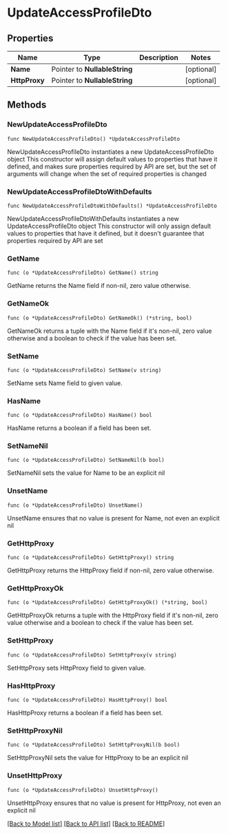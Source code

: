 # UpdateAccessProfileDto

## Properties

Name | Type | Description | Notes
------------ | ------------- | ------------- | -------------
**Name** | Pointer to **NullableString** |  | [optional] 
**HttpProxy** | Pointer to **NullableString** |  | [optional] 

## Methods

### NewUpdateAccessProfileDto

`func NewUpdateAccessProfileDto() *UpdateAccessProfileDto`

NewUpdateAccessProfileDto instantiates a new UpdateAccessProfileDto object
This constructor will assign default values to properties that have it defined,
and makes sure properties required by API are set, but the set of arguments
will change when the set of required properties is changed

### NewUpdateAccessProfileDtoWithDefaults

`func NewUpdateAccessProfileDtoWithDefaults() *UpdateAccessProfileDto`

NewUpdateAccessProfileDtoWithDefaults instantiates a new UpdateAccessProfileDto object
This constructor will only assign default values to properties that have it defined,
but it doesn't guarantee that properties required by API are set

### GetName

`func (o *UpdateAccessProfileDto) GetName() string`

GetName returns the Name field if non-nil, zero value otherwise.

### GetNameOk

`func (o *UpdateAccessProfileDto) GetNameOk() (*string, bool)`

GetNameOk returns a tuple with the Name field if it's non-nil, zero value otherwise
and a boolean to check if the value has been set.

### SetName

`func (o *UpdateAccessProfileDto) SetName(v string)`

SetName sets Name field to given value.

### HasName

`func (o *UpdateAccessProfileDto) HasName() bool`

HasName returns a boolean if a field has been set.

### SetNameNil

`func (o *UpdateAccessProfileDto) SetNameNil(b bool)`

 SetNameNil sets the value for Name to be an explicit nil

### UnsetName
`func (o *UpdateAccessProfileDto) UnsetName()`

UnsetName ensures that no value is present for Name, not even an explicit nil
### GetHttpProxy

`func (o *UpdateAccessProfileDto) GetHttpProxy() string`

GetHttpProxy returns the HttpProxy field if non-nil, zero value otherwise.

### GetHttpProxyOk

`func (o *UpdateAccessProfileDto) GetHttpProxyOk() (*string, bool)`

GetHttpProxyOk returns a tuple with the HttpProxy field if it's non-nil, zero value otherwise
and a boolean to check if the value has been set.

### SetHttpProxy

`func (o *UpdateAccessProfileDto) SetHttpProxy(v string)`

SetHttpProxy sets HttpProxy field to given value.

### HasHttpProxy

`func (o *UpdateAccessProfileDto) HasHttpProxy() bool`

HasHttpProxy returns a boolean if a field has been set.

### SetHttpProxyNil

`func (o *UpdateAccessProfileDto) SetHttpProxyNil(b bool)`

 SetHttpProxyNil sets the value for HttpProxy to be an explicit nil

### UnsetHttpProxy
`func (o *UpdateAccessProfileDto) UnsetHttpProxy()`

UnsetHttpProxy ensures that no value is present for HttpProxy, not even an explicit nil

[[Back to Model list]](../README.md#documentation-for-models) [[Back to API list]](../README.md#documentation-for-api-endpoints) [[Back to README]](../README.md)


